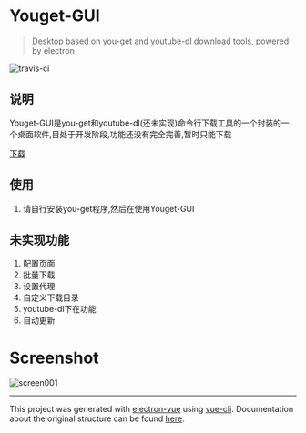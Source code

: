 # Youget-GUI

>Desktop based on you-get and youtube-dl download tools, powered by electron


![travis-ci](https://travis-ci.org/leopoo/Youget-GUI.svg?branch=master
)
## 说明
Youget-GUI是you-get和youtube-dl(还未实现)命令行下载工具的一个封装的一个桌面软件,目处于开发阶段,功能还没有完全完善,暂时只能下载

[下载](https://github.com/leopoo/Youget-GUI/releases)

## 使用
1. 请自行安装you-get程序,然后在使用Youget-GUI

## 未实现功能
1. 配置页面
1. 批量下载
1. 设置代理
1. 自定义下载目录
1. youtube-dl下在功能
1. 自动更新

# Screenshot
![screen001](https://github.com/leopoo/Youget-GUI/blob/master/screen1.png?raw=true)







---

This project was generated with [electron-vue](https://github.com/SimulatedGREG/electron-vue) using [vue-cli](https://github.com/vuejs/vue-cli). Documentation about the original structure can be found [here](https://simulatedgreg.gitbooks.io/electron-vue/content/index.html).
